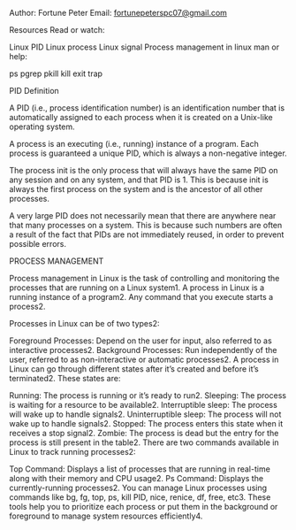 Author: Fortune Peter
Email: fortunepeterspc07@gmail.com


Resources
Read or watch:

Linux PID
Linux process
Linux signal
Process management in linux
man or help:

ps
pgrep
pkill
kill
exit
trap



PID Definition


A PID (i.e., process identification number) is an identification number that is automatically assigned to each process when it is created on a Unix-like operating system.

A process is an executing (i.e., running) instance of a program. Each process is guaranteed a unique PID, which is always a non-negative integer.

The process init is the only process that will always have the same PID on any session and on any system, and that PID is 1. This is because init is always the first process on the system and is the ancestor of all other processes.

A very large PID does not necessarily mean that there are anywhere near that many processes on a system. This is because such numbers are often a result of the fact that PIDs are not immediately reused, in order to prevent possible errors.


PROCESS MANAGEMENT

Process management in Linux is the task of controlling and monitoring the processes that are running on a Linux system1. A process in Linux is a running instance of a program2. Any command that you execute starts a process2.

Processes in Linux can be of two types2:

Foreground Processes: Depend on the user for input, also referred to as interactive processes2.
Background Processes: Run independently of the user, referred to as non-interactive or automatic processes2.
A process in Linux can go through different states after it’s created and before it’s terminated2. These states are:

Running: The process is running or it’s ready to run2.
Sleeping: The process is waiting for a resource to be available2.
Interruptible sleep: The process will wake up to handle signals2.
Uninterruptible sleep: The process will not wake up to handle signals2.
Stopped: The process enters this state when it receives a stop signal2.
Zombie: The process is dead but the entry for the process is still present in the table2.
There are two commands available in Linux to track running processes2:

Top Command: Displays a list of processes that are running in real-time along with their memory and CPU usage2.
Ps Command: Displays the currently-running processes2.
You can manage Linux processes using commands like bg, fg, top, ps, kill PID, nice, renice, df, free, etc3. These tools help you to prioritize each process or put them in the background or foreground to manage system resources efficiently4.
